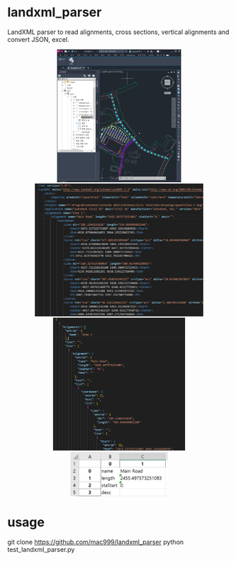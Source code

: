 # landxml_parser
LandXML parser to read alignments, cross sections, vertical alignments and convert JSON, excel.

<p align="center">
<img height="300" src="https://github.com/mac999/landxml_parser/blob/main/civil3d_landxml.PNG"/><img height="300" src="https://github.com/mac999/landxml_parser/blob/main/landxml_sample.PNG"/>
<img height="300" src="https://github.com/mac999/landxml_parser/blob/main/json_file.PNG"/></br>
<img height="100" src="https://github.com/mac999/landxml_parser/blob/main/landxml_excel.PNG"/>
</p>

# usage
git clone https://github.com/mac999/landxml_parser
python test_landxml_parser.py

